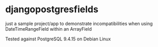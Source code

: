 # djangopostgresfields

just a sample project/app to demonstrate incompatibilities when using DateTimeRangeField within an ArrayField


Tested against PostgreSQL 9.4.15 on Debian Linux